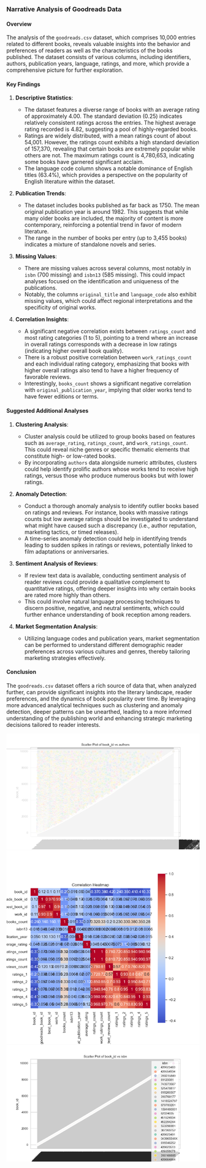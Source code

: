 ### Narrative Analysis of Goodreads Data

#### Overview
The analysis of the `goodreads.csv` dataset, which comprises 10,000 entries related to different books, reveals valuable insights into the behavior and preferences of readers as well as the characteristics of the books published. The dataset consists of various columns, including identifiers, authors, publication years, language, ratings, and more, which provide a comprehensive picture for further exploration. 

#### Key Findings

1. **Descriptive Statistics**:
   - The dataset features a diverse range of books with an average rating of approximately 4.00. The standard deviation (0.25) indicates relatively consistent ratings across the entries. The highest average rating recorded is 4.82, suggesting a pool of highly-regarded books.
   - Ratings are widely distributed, with a mean ratings count of about 54,001. However, the ratings count exhibits a high standard deviation of 157,370, revealing that certain books are extremely popular while others are not. The maximum ratings count is 4,780,653, indicating some books have garnered significant acclaim.
   - The language code column shows a notable dominance of English titles (63.4%), which provides a perspective on the popularity of English literature within the dataset.

2. **Publication Trends**:
   - The dataset includes books published as far back as 1750. The mean original publication year is around 1982. This suggests that while many older books are included, the majority of content is more contemporary, reinforcing a potential trend in favor of modern literature.
   - The range in the number of books per entry (up to 3,455 books) indicates a mixture of standalone novels and series.

3. **Missing Values**:
   - There are missing values across several columns, most notably in `isbn` (700 missing) and `isbn13` (585 missing). This could impact analyses focused on the identification and uniqueness of the publications.
   - Notably, the columns `original_title` and `language_code` also exhibit missing values, which could affect regional interpretations and the specificity of original works.

4. **Correlation Insights**:
   - A significant negative correlation exists between `ratings_count` and most rating categories (1 to 5), pointing to a trend where an increase in overall ratings corresponds with a decrease in low ratings (indicating higher overall book quality).
   - There is a robust positive correlation between `work_ratings_count` and each individual rating category, emphasizing that books with higher overall ratings also tend to have a higher frequency of favorable reviews.
   - Interestingly, `books_count` shows a significant negative correlation with `original_publication_year`, implying that older works tend to have fewer editions or terms.

#### Suggested Additional Analyses

1. **Clustering Analysis**:
   - Cluster analysis could be utilized to group books based on features such as `average_rating`, `ratings_count`, and `work_ratings_count`. This could reveal niche genres or specific thematic elements that constitute high- or low-rated books.
   - By incorporating `authors` data alongside numeric attributes, clusters could help identify prolific authors whose works tend to receive high ratings, versus those who produce numerous books but with lower ratings.

2. **Anomaly Detection**:
   - Conduct a thorough anomaly analysis to identify outlier books based on ratings and reviews. For instance, books with massive ratings counts but low average ratings should be investigated to understand what might have caused such a discrepancy (i.e., author reputation, marketing tactics, or timed releases).
   - A time-series anomaly detection could help in identifying trends leading to sudden spikes in ratings or reviews, potentially linked to film adaptations or anniversaries.

3. **Sentiment Analysis of Reviews**:
   - If review text data is available, conducting sentiment analysis of reader reviews could provide a qualitative complement to quantitative ratings, offering deeper insights into why certain books are rated more highly than others.
   - This could involve natural language processing techniques to discern positive, negative, and neutral sentiments, which could further enhance understanding of book reception among readers.

4. **Market Segmentation Analysis**:
   - Utilizing language codes and publication years, market segmentation can be performed to understand different demographic reader preferences across various cultures and genres, thereby tailoring marketing strategies effectively.

#### Conclusion
The `goodreads.csv` dataset offers a rich source of data that, when analyzed further, can provide significant insights into the literary landscape, reader preferences, and the dynamics of book popularity over time. By leveraging more advanced analytical techniques such as clustering and anomaly detection, deeper patterns can be unearthed, leading to a more informed understanding of the publishing world and enhancing strategic marketing decisions tailored to reader interests.

![authors_scatter_plot.png](authors_scatter_plot.png)
![correlation_heatmap.png](correlation_heatmap.png)
![isbn_scatter_plot.png](isbn_scatter_plot.png)